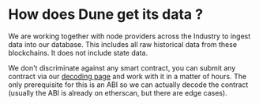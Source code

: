 # How does Dune get its data ?

We are working together with node providers across the Industry to ingest data into our database. This includes all raw historical data from these blockchains. It does not include state data.  


We don't discriminate against any smart contract, you can submit any contract via our [decoding page](../data-tables/data-tables/decoded-data.md) and work with it in a matter of hours. The only prerequisite for this is an ABI so we can actually decode the contract \(usually the ABI is already on etherscan, but there are edge cases\).



